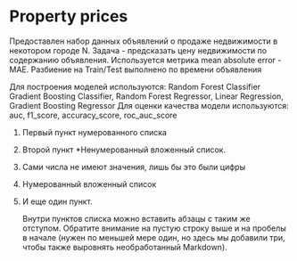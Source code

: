 # Property prices
Предоставлен набор данных объявлений о продаже недвижимости в некотором городе N. Задача - предсказать цену недвижимости по содержанию объявления. 
Используется метрика mean absolute error - MAE. Разбиение на Train/Test выполнено по времени объявления

Для построения моделей используются: 
    Random Forest Classifier 
    Gradient Boosting Classifier, Random Forest Regressor, Linear Regression, Gradient Boosting Regressor
Для оценки качества модели используются: 
    auc, f1_score, accuracy_score, roc_auc_score

1. Первый пункт нумерованного списка
2. Второй пункт
  *Ненумерованный вложенный список.
1. Сами числа не имеют значения, лишь бы это были цифры
  1. Нумерованный вложенный список
4. И еще один пункт.

   Внутри пунктов списка можно вставить абзацы с таким же отступом. Обратите внимание на пустую строку выше и на пробелы в начале (нужен по меньшей мере один, но здесь мы добавили три, чтобы также выровнять необработанный Markdown).

